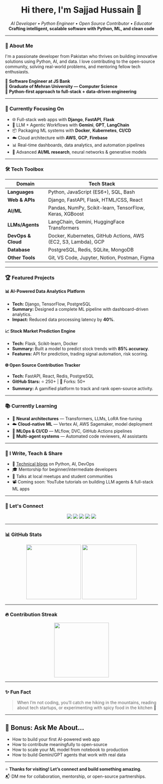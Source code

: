 <!-- README.md for GitHub Profile -->

<h1 align="center">Hi there, I'm Sajjad Hussain 👋</h1>

<p align="center">
  <em>AI Developer • Python Engineer • Open Source Contributor • Educator</em><br>
  <strong>Crafting intelligent, scalable software with Python, ML, and clean code</strong>
</p>

---

### 🚀 About Me

I'm a passionate developer from Pakistan who thrives on building innovative solutions using Python, AI, and data. I love contributing to the open-source community, solving real-world problems, and mentoring fellow tech enthusiasts.

🔹 **Software Engineer at JS Bank**  
🔹 **Graduate of Mehran University — Computer Science**  
🔹 **Python-first approach to full-stack + data-driven engineering**

---

### 🧠 Currently Focusing On

- 🌐 Full-stack web apps with **Django**, **FastAPI**, **Flask**
- 🤖 LLM + Agentic Workflows with **Gemini**, **GPT**, **LangChain**
- 📦 Packaging ML systems with **Docker**, **Kubernetes**, **CI/CD**
- ☁️ Cloud architecture with **AWS**, **GCP**, **Firebase**
- 📊 Real-time dashboards, data analytics, and automation pipelines
- 🧪 Advanced **AI/ML research**, neural networks & generative models

---

### 🛠️ Tech Toolbox

| Domain            | Tech Stack |
|-------------------|------------|
| **Languages**     | Python, JavaScript (ES6+), SQL, Bash |
| **Web & APIs**    | Django, FastAPI, Flask, HTML/CSS, React |
| **AI/ML**         | Pandas, NumPy, Scikit-learn, TensorFlow, Keras, XGBoost |
| **LLMs/Agents**   | LangChain, Gemini, HuggingFace Transformers |
| **DevOps & Cloud**| Docker, Kubernetes, GitHub Actions, AWS (EC2, S3, Lambda), GCP |
| **Database**      | PostgreSQL, Redis, SQLite, MongoDB |
| **Other Tools**   | Git, VS Code, Jupyter, Notion, Postman, Figma |

---

### 🏆 Featured Projects

#### 📊 AI-Powered Data Analytics Platform
- **Tech:** Django, TensorFlow, PostgreSQL
- **Summary:** Designed a complete ML pipeline with dashboard-driven analytics.
- **Impact:** Reduced data processing latency by **40%**.

#### 📈 Stock Market Prediction Engine
- **Tech:** Flask, Scikit-learn, Docker
- **Summary:** Built a model to predict stock trends with **85% accuracy**.
- **Features:** API for prediction, trading signal automation, risk scoring.

#### 🌐 Open Source Contribution Tracker
- **Tech:** FastAPI, React, Redis, PostgreSQL
- **GitHub Stars:** ⭐ 250+ | 🍴 Forks: 50+
- **Summary:** A gamified platform to track and rank open-source activity.

---

### 📚 Currently Learning

- 🧠 **Neural architectures** — Transformers, LLMs, LoRA fine-tuning  
- ☁️ **Cloud-native ML** — Vertex AI, AWS Sagemaker, model deployment  
- 🔄 **MLOps & CI/CD** — MLflow, DVC, GitHub Actions pipelines  
- 🤖 **Multi-agent systems** — Automated code reviewers, AI assistants

---

### 📝 I Write, Teach & Share

- 📖 [Technical blogs](https://github.com/PrinceSajjadHussain) on Python, AI, DevOps
- 🎓 Mentorship for beginner/intermediate developers
- 📢 Talks at local meetups and student communities
- 📽️ Coming soon: YouTube tutorials on building LLM agents & full-stack ML apps

---

### 🔗 Let's Connect

<p align="center">
  <a href="https://www.linkedin.com/in/sajjad-b-610277232"><img src="https://img.shields.io/badge/-LinkedIn-0A66C2?style=for-the-badge&logo=linkedin&logoColor=white"></a>
  <a href="https://github.com/PrinceSajjadHussain"><img src="https://img.shields.io/badge/-GitHub-181717?style=for-the-badge&logo=github&logoColor=white"></a>
  <a href="https://twitter.com/sajjad50053679"><img src="https://img.shields.io/badge/-Twitter-1DA1F2?style=for-the-badge&logo=twitter&logoColor=white"></a>
  <a href="https://api.whatsapp.com/send/?phone=+923048467517"><img src="https://img.shields.io/badge/-WhatsApp-25D366?style=for-the-badge&logo=whatsapp&logoColor=white"></a>
  <a href="https://www.instagram.com/prince___sajjad/"><img src="https://img.shields.io/badge/-Instagram-E4405F?style=for-the-badge&logo=instagram&logoColor=white"></a>
</p>

---

### 📊 GitHub Stats

<p align="center">
  <img src="https://github-readme-stats.vercel.app/api?username=PrinceSajjadHussain&show_icons=true&theme=tokyonight&count_private=true" height="180" />
  <img src="https://github-readme-stats.vercel.app/api/top-langs/?username=PrinceSajjadHussain&layout=compact&theme=tokyonight" height="180" />
</p>

---

### 🔥 Contribution Streak

<p align="center">
  <img src="https://github-readme-streak-stats.herokuapp.com/?user=PrinceSajjadHussain&theme=tokyonight" height="180" />
</p>

---

### ✨ Fun Fact

> When I’m not coding, you’ll catch me hiking in the mountains, reading about tech startups, or experimenting with spicy food in the kitchen 🍛

---

## 🧠 Bonus: Ask Me About...

- How to build your first AI-powered web app
- How to contribute meaningfully to open-source
- How to scale your ML model from notebook to production
- How to build Gemini/GPT agents that work with real data

---

⭐ **Thanks for visiting! Let’s connect and build something amazing.**  
📬 DM me for collaboration, mentorship, or open-source partnerships.
